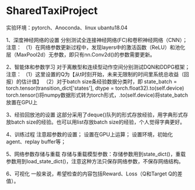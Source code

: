 # SharedTaxiProject
 
实验环境：pytorch、Anoconda、linux ubantu18.04

1、深度神经网络的设置
分别测试全连接神经网络(FC)和卷积神经网络（CNN）；
注意：
（1）在网络参数更新过程中，发现layers中的激活函数（ReLU）和池化层（MaxPool2d）无参数，即只有nn.Conv2d()的参数需要更新。

2、智能体和参数学习
对于离散型和连续型动作空间分别测试DQN和DDPG框架；
注意：
（1）这里设置的Q为【从t时刻开始，未来无限制的时间里系统总收益（回报）的估计值】
（2）对于batch size条经验数据分类时，即
state_batch = torch.tensor(transition_dict['states'], dtype = torch.float32).to(self.device)
torch.tensor()将numpy数据形式转为torch形式，.to(self.device)将state_batch放置在GPU上

3、经验回放池的设置
这部分采用了deque()队列的形式存放经验，用字典形式存放batch size的经验。也可以用list存放batch size的经验，个人觉得字典更好。

4、训练过程
注意超参数的设置；
设置在GPU上运算；
设置环境，初始化agent、replay buffer等；

5、网络参数存储与重载
存储与重载模型参数：存储参数用到state_dict()，重载参数用到load_state_dict()，注意这种方法只保存网络参数，不保存网络结构。

6、可视化
一般来说，希望检查的内容包括Reward、Loss（Q和Target Q的差值）。